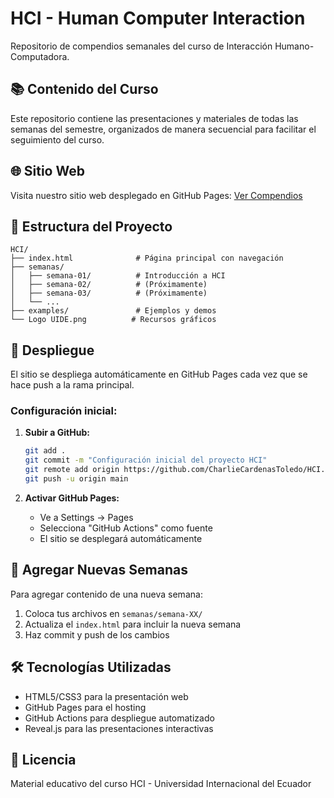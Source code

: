 # HCI - Human Computer Interaction

Repositorio de compendios semanales del curso de Interacción Humano-Computadora.

## 📚 Contenido del Curso

Este repositorio contiene las presentaciones y materiales de todas las semanas del semestre, organizados de manera secuencial para facilitar el seguimiento del curso.

## 🌐 Sitio Web

Visita nuestro sitio web desplegado en GitHub Pages: [Ver Compendios](https://charliecardenastoledo.github.io/HCI)

## 📁 Estructura del Proyecto

```
HCI/
├── index.html              # Página principal con navegación
├── semanas/
│   ├── semana-01/          # Introducción a HCI
│   ├── semana-02/          # (Próximamente)
│   ├── semana-03/          # (Próximamente)
│   └── ...
├── examples/               # Ejemplos y demos
└── Logo UIDE.png          # Recursos gráficos
```

## 🚀 Despliegue

El sitio se despliega automáticamente en GitHub Pages cada vez que se hace push a la rama principal.

### Configuración inicial:

1. **Subir a GitHub:**
   ```bash
   git add .
   git commit -m "Configuración inicial del proyecto HCI"
   git remote add origin https://github.com/CharlieCardenasToledo/HCI.git
   git push -u origin main
   ```

2. **Activar GitHub Pages:**
   - Ve a Settings → Pages
   - Selecciona "GitHub Actions" como fuente
   - El sitio se desplegará automáticamente

## 📝 Agregar Nuevas Semanas

Para agregar contenido de una nueva semana:

1. Coloca tus archivos en `semanas/semana-XX/`
2. Actualiza el `index.html` para incluir la nueva semana
3. Haz commit y push de los cambios

## 🛠️ Tecnologías Utilizadas

- HTML5/CSS3 para la presentación web
- GitHub Pages para el hosting
- GitHub Actions para despliegue automatizado
- Reveal.js para las presentaciones interactivas

## 📄 Licencia

Material educativo del curso HCI - Universidad Internacional del Ecuador